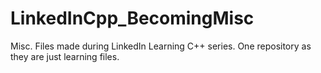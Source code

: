 # LinkedInCpp_BecomingMisc
Misc. Files made during LinkedIn Learning C++ series. One repository as they are just learning files.
